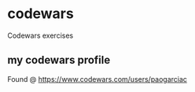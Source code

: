 # codewars
Codewars exercises

## my codewars profile
Found @ https://www.codewars.com/users/paogarciac
